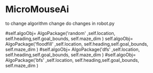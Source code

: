 # MicroMouseAi

to change algorithm change do changes in robot.py

#self.algoObj=  AlgoPackage('random' ,self.location, self.heading,self.goal_bounds, self.maze_dim )
self.algoObj=  AlgoPackage('floodfill' ,self.location, self.heading,self.goal_bounds, self.maze_dim )
#self.algoObj=  AlgoPackage('dfs' ,self.location, self.heading,self.goal_bounds, self.maze_dim )
#self.algoObj=  AlgoPackage('bfs' ,self.location, self.heading,self.goal_bounds, self.maze_dim )
